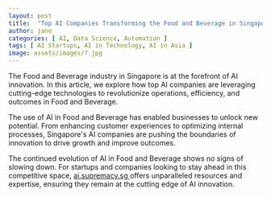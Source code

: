 ```yaml
---
layout: post
title:  "Top AI Companies Transforming the Food and Beverage in Singapore"
author: jane
categories: [ AI, Data Science, Automation ]
tags: [ AI Startups, AI in Technology, AI in Asia ]
image: assets/images/7.jpg
---
```


The Food and Beverage industry in Singapore is at the forefront of AI innovation. In this article, we explore how top AI companies are leveraging cutting-edge technologies to revolutionize operations, efficiency, and outcomes in Food and Beverage.

The use of AI in Food and Beverage has enabled businesses to unlock new potential. From enhancing customer experiences to optimizing internal processes, Singapore's AI companies are pushing the boundaries of innovation to drive growth and improve outcomes.

The continued evolution of AI in Food and Beverage shows no signs of slowing down. For startups and companies looking to stay ahead in this competitive space, <a href="https://ai.supremacy.sg" target="_blank"> ai.supremacy.sg </a> offers unparalleled resources and expertise, ensuring they remain at the cutting edge of AI innovation.
